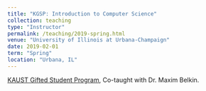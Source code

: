 ```yaml
---
title: "KGSP: Introduction to Computer Science"
collection: teaching
type: "Instructor"
permalink: /teaching/2019-spring.html
venue: "University of Illinois at Urbana-Champaign"
date: 2019-02-01
term: "Spring"
location: "Urbana, IL"
---
```


[KAUST Gifted Student Program](https://kgsp.kaust.edu.sa/Pages/Home.aspx), Co-taught with Dr. Maxim Belkin. 


